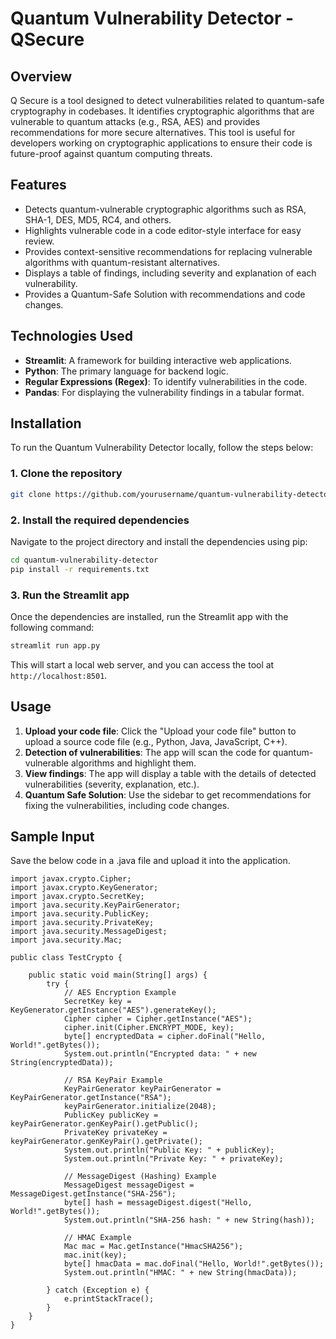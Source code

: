 # Quantum Vulnerability Detector - QSecure

## Overview
Q Secure is a tool designed to detect vulnerabilities related to quantum-safe cryptography in codebases. It identifies cryptographic algorithms that are vulnerable to quantum attacks (e.g., RSA, AES) and provides recommendations for more secure alternatives. This tool is useful for developers working on cryptographic applications to ensure their code is future-proof against quantum computing threats.

## Features
- Detects quantum-vulnerable cryptographic algorithms such as RSA, SHA-1, DES, MD5, RC4, and others.
- Highlights vulnerable code in a code editor-style interface for easy review.
- Provides context-sensitive recommendations for replacing vulnerable algorithms with quantum-resistant alternatives.
- Displays a table of findings, including severity and explanation of each vulnerability.
- Provides a Quantum-Safe Solution with recommendations and code changes.

## Technologies Used
- **Streamlit**: A framework for building interactive web applications.
- **Python**: The primary language for backend logic.
- **Regular Expressions (Regex)**: To identify vulnerabilities in the code.
- **Pandas**: For displaying the vulnerability findings in a tabular format.

## Installation
To run the Quantum Vulnerability Detector locally, follow the steps below:

### 1. Clone the repository
```bash
git clone https://github.com/yourusername/quantum-vulnerability-detector.git
```

### 2. Install the required dependencies
Navigate to the project directory and install the dependencies using pip:

```bash
cd quantum-vulnerability-detector
pip install -r requirements.txt
```

### 3. Run the Streamlit app
Once the dependencies are installed, run the Streamlit app with the following command:

```bash
streamlit run app.py
```

This will start a local web server, and you can access the tool at `http://localhost:8501`.

## Usage
1. **Upload your code file**: Click the "Upload your code file" button to upload a source code file (e.g., Python, Java, JavaScript, C++).
2. **Detection of vulnerabilities**: The app will scan the code for quantum-vulnerable algorithms and highlight them.
3. **View findings**: The app will display a table with the details of detected vulnerabilities (severity, explanation, etc.).
4. **Quantum Safe Solution**: Use the sidebar to get recommendations for fixing the vulnerabilities, including code changes.

## Sample Input
Save the below code in a .java file and upload it into the application.
```
import javax.crypto.Cipher;
import javax.crypto.KeyGenerator;
import javax.crypto.SecretKey;
import java.security.KeyPairGenerator;
import java.security.PublicKey;
import java.security.PrivateKey;
import java.security.MessageDigest;
import java.security.Mac;

public class TestCrypto {

    public static void main(String[] args) {
        try {
            // AES Encryption Example
            SecretKey key = KeyGenerator.getInstance("AES").generateKey();
            Cipher cipher = Cipher.getInstance("AES");
            cipher.init(Cipher.ENCRYPT_MODE, key);
            byte[] encryptedData = cipher.doFinal("Hello, World!".getBytes());
            System.out.println("Encrypted data: " + new String(encryptedData));

            // RSA KeyPair Example
            KeyPairGenerator keyPairGenerator = KeyPairGenerator.getInstance("RSA");
            keyPairGenerator.initialize(2048);
            PublicKey publicKey = keyPairGenerator.genKeyPair().getPublic();
            PrivateKey privateKey = keyPairGenerator.genKeyPair().getPrivate();
            System.out.println("Public Key: " + publicKey);
            System.out.println("Private Key: " + privateKey);

            // MessageDigest (Hashing) Example
            MessageDigest messageDigest = MessageDigest.getInstance("SHA-256");
            byte[] hash = messageDigest.digest("Hello, World!".getBytes());
            System.out.println("SHA-256 hash: " + new String(hash));

            // HMAC Example
            Mac mac = Mac.getInstance("HmacSHA256");
            mac.init(key);
            byte[] hmacData = mac.doFinal("Hello, World!".getBytes());
            System.out.println("HMAC: " + new String(hmacData));

        } catch (Exception e) {
            e.printStackTrace();
        }
    }
}

```

